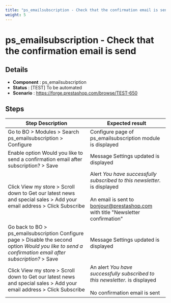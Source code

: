 ```yaml
---
title: "ps_emailsubscription - Check that the confirmation email is send"
weight: 5
---
```


# ps_emailsubscription - Check that the confirmation email is send
## Details
* **Component** : ps_emailsubscription
* **Status** : [TEST] To be automated
* **Scenario** : https://forge.prestashop.com/browse/TEST-650

## Steps
| Step Description | Expected result |
| ----- | ----- |
| Go to BO > Modules > Search ps_emailsubscription > Configure | Configure page of ps_emailsubscription module is displayed |
| Enable option Would you like to send a confirmation email after subscription? > Save | Message Settings updated is displayed |
| Click View my store > Scroll down to Get our latest news and special sales > Add your email address > Click Subscribe | Alert _You have successfully subscribed to this newsletter._ is displayed<br><br>An email is sent to bonjour@prestashop.com with title "Newsletter confirmation" |
| Go back to BO > ps_emailsubscription Configure page > Disable the second option _Would you like to send a confirmation email after subscription?_ > Save | Message Settings updated is displayed |
| Click View my store > Scroll down to Get our latest news and special sales > Add your email address > Click Subscribe | An alert _You have successfully subscribed to this newsletter._ is displayed<br><br>No confirmation email is sent |
